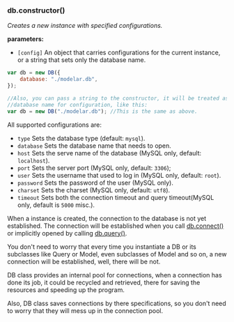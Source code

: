 ### db.constructor()

*Creates a new instance with specified configurations.*

**parameters:**

- `[config]` An object that carries configurations for the current instance, 
    or a string that sets only the database name.

```javascript
var db = new DB({
    database: "./modelar.db",
});

//Also, you can pass a string to the constructor, it will be treated as the 
//database name for configuration, like this:
var db = new DB("./modelar.db"); //This is the same as above.
```

All supported configurations are:

- `type` Sets the database type (default: `mysql`).
- `database` Sets the database name that needs to open.
- `host` Sets the serve name of the database (MySQL only, default: 
    `localhost`).
- `port` Sets the server port (MySQL only, default: `3306`);
- `user` Sets the username that used to log in (MySQL only, default: `root`).
- `password` Sets the password of the user (MySQL only).
- `charset` Sets the charset (MySQL only, default: `utf8`).
- `timeout` Sets both the connection timeout and query timeout(MySQL only, 
    default is `5000` misc.).

When a instance is created, the connection to the database is not yet 
established. The connection will be established when you call 
[db.connect()](#dbconnect) or implicitly opened by calling 
[db.query()](#dbquery).

You don't need to worry that every time you instantiate a DB or its 
subclasses like Query or Model, even subclasses of Model and so on, a new 
connection will be established, well, there will be not.

DB class provides an internal pool for connections, when a connection has 
done its job, it could be recycled and retrieved, there for saving the 
resources and speeding up the program.

Also, DB class saves connections by there specifications, so you don't need to
worry that they will mess up in the connection pool.
